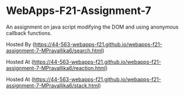 # WebApps-F21-Assignment-7
An assignment on java script modifying the DOM and using anonymous callback functions.

Hosted By (https://44-563-webapps-f21.github.io/webapps-f21-assignment-7-MPravallika6/search.html)

Hosted At (https://44-563-webapps-f21.github.io/webapps-f21-assignment-7-MPravallika6/reaction.html)

Hosted At (https://44-563-webapps-f21.github.io/webapps-f21-assignment-7-MPravallika6/stack.html)

